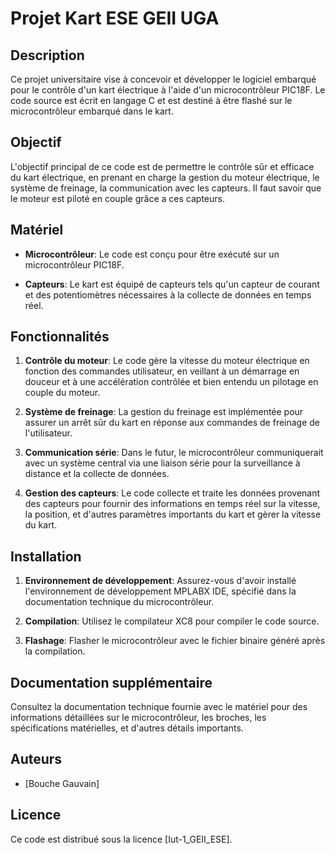 # Projet Kart ESE GEII UGA

## Description

Ce projet universitaire vise à concevoir et développer le logiciel embarqué pour le contrôle d'un kart électrique à l'aide d'un microcontrôleur PIC18F. Le code source est écrit en langage C et est destiné à être flashé sur le microcontrôleur embarqué dans le kart.

## Objectif

L'objectif principal de ce code est de permettre le contrôle sûr et efficace du kart électrique, en prenant en charge la gestion du moteur électrique, le système de freinage, la communication avec les capteurs. Il faut savoir que le moteur est piloté en couple grâce a ces capteurs.

## Matériel

- **Microcontrôleur**: Le code est conçu pour être exécuté sur un microcontrôleur PIC18F.

- **Capteurs**: Le kart est équipé de capteurs tels qu'un capteur de courant et des potentiomètres nécessaires à la collecte de données en temps réel.

## Fonctionnalités

1. **Contrôle du moteur**: Le code gère la vitesse du moteur électrique en fonction des commandes utilisateur, en veillant à un démarrage en douceur et à une accélération contrôlée et bien entendu un pilotage en couple du moteur.

2. **Système de freinage**: La gestion du freinage est implémentée pour assurer un arrêt sûr du kart en réponse aux commandes de freinage de l'utilisateur.

3. **Communication série**: Dans le futur, le microcontrôleur communiquerait avec un système central via une liaison série pour la surveillance à distance et la collecte de données.

4. **Gestion des capteurs**: Le code collecte et traite les données provenant des capteurs pour fournir des informations en temps réel sur la vitesse, la position, et d'autres paramètres importants du kart et gèrer la vitesse du kart.

## Installation

1. **Environnement de développement**: Assurez-vous d'avoir installé l'environnement de développement MPLABX IDE, spécifié dans la documentation technique du microcontrôleur.

2. **Compilation**: Utilisez le compilateur XC8 pour compiler le code source.

3. **Flashage**: Flasher le microcontrôleur avec le fichier binaire généré après la compilation.

## Documentation supplémentaire

Consultez la documentation technique fournie avec le matériel pour des informations détaillées sur le microcontrôleur, les broches, les spécifications matérielles, et d'autres détails importants.

## Auteurs

- [Bouche Gauvain]
## Licence

Ce code est distribué sous la licence [Iut-1_GEII_ESE].
